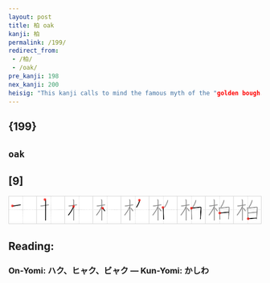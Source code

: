 ```yaml
---
layout: post
title: 柏 oak
kanji: 柏
permalink: /199/
redirect_from:
 - /柏/
 - /oak/
pre_kanji: 198
nex_kanji: 200
heisig: "This kanji calls to mind the famous myth of the "golden bough." As you may recall, what made the sacred <b>oak</b> in the forest of Diana the Huntress outside of Rome "golden" were the <i>white</i> berries of the mistletoe that grew in the branches of the tree. When the light of the sun shone through them, they turned yellow and the branch to which they clung appeared to be made of gold. (If you don't know the story, take a break today and hunt it down in a dictionary of myth and fable. Even if you forget the kanji - which of course you won't - the story of the mistletoe and the fate it brought to Balder the Beautiful is most memorable.)"
---
```


## {199}

## `oak`

## [9]

<div class="stroke"><img src="../images/E69F8F.png" /></div>

## Reading:

### On-Yomi: ハク、ヒャク、ビャク &mdash; Kun-Yomi: かしわ
